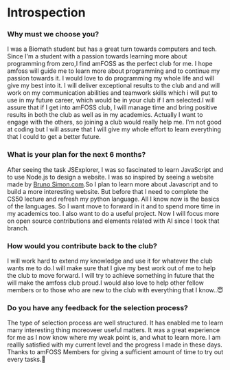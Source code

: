# Introspection
### Why must we choose you?
   I was a Biomath student but has a great turn towards computers and tech. Since I'm a student with a passion towards learning more about programming from zero,I find amFOSS as the perfect club for me. I hope amfoss will guide me to learn more about programming and to continue my passion towards it. I would love to do programming my whole life and will give my best into it. I will deliver exceptional results to the club and and will work on my communication abilities and teamwork skills which i will put to use in my future career, which would be in your club if I am selected.I will assure that if I get into amFOSS club, I will manage time and bring positive results in both the club as well as in my academics. Actually I want to engage with the others, so joining a club would really help me. I'm not good at coding but I will assure that I will give my whole effort to learn everything that I could to get a better future.
### What is your plan for the next 6 months?
After seeing the task JSExplorer, I was so fascinated to learn JavaScript and to use Node.js to design a website. I was so inspired by seeing a website made by [Bruno Simon.com](https://bruno-simon.com/).So I plan to learn more about Javascript and to build a more interesting website. But before that I need to complete the CS50 lecture and refresh my python language. All I know now is the basics of the languages. So I want move to forward in it and to spend more time in my academics too. I also want to do a useful project. Now I will focus more on open source contributions and elements related with AI since I took that branch.
### How would you contribute back to the club?
I will work hard to extend my knowledge and use it for whatever the club wants me to do.I will make sure that I give my best work out of me to help the club to move forward. I will try to achieve something in future that the will make the amfoss club proud.I would also love to help other fellow members or to those who are new to the club with everything that I know..😇
### Do you have any feedback for the selection process?
The type of selection process are well structured. It has enabled me to learn many interesting thing moreoveer useful matters. It was a great experience for me as I now know where my weak point is, and what to learn more. I am reallly satisfied with my current level and the progress I made in these days. Thanks to amFOSS Members for giving a sufficient amount of time to try out every tasks.🙌 
